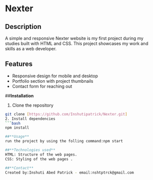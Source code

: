 # Nexter

## Description
A simple and responsive Nexter website is my first project during my studies built with HTML and CSS. This project showcases my work and skills as a web developer. 

## Features
- Responsive design for mobile and desktop
- Portfolio section with project thumbnails
- Contact form for reaching out

##**Installation**
1. Clone the repository
```bash
git clone [https://github.com/Inshutipatrick/Nexter.git]
2. Install dependencies
```bash
npm install

##**Usage**
run the project by using the folling command:npm start

##**Technologies used**
HTML: Structure of the web pages.
CSS: Styling of the web pages .

##**Contact**
Created by:Inshuti Abed Patrick - email:nshtptrck@gmail.com
